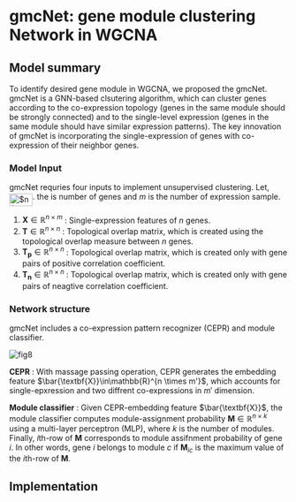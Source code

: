 # gmcNet: gene module clustering Network in WGCNA

## Model summary

To identify desired gene module in WGCNA, we proposed the gmcNet. gmcNet is a GNN-based clsutering algorithm, which can cluster genes according to the co-expression topology (genes in the same module should be strongly connected) and to the single-level expression (genes in the same module should have similar expression patterns). The key innovation of gmcNet is incorporating the single-expression of genes with co-expression of their neighbor genes.

### Model Input
gmcNet requries four inputs to implement unsupervised clustering. Let, <img alt="$n$" src="svgs/c068b57af6b6fa949824f73dcb828783.png?invert_in_darkmode" align=middle width="42.05817pt" height="22.407pt"/>. the is number of genes and $m$ is the number of expression sample.
1. $\textbf{X}\in\mathbb{R}^{n \times m}$ : Single-expression features of $n$ genes.
2. $\textbf{T}\in\mathbb{R}^{n \times n}$ : Topological overlap matrix, which is created using the topological overlap measure between $n$ genes.
3. $\textbf{T}_\textbf{p}\in\mathbb{R}^{n \times n}$ :  Topological overlap matrix, which is created only with gene pairs of positive correlation coefficient.
4. $\textbf{T}_\textbf{n}\in\mathbb{R}^{n \times n}$ :  Topological overlap matrix, which is created only with gene pairs of neagtive correlation coefficient.

### Network structure
gmcNet includes a co-expression pattern recognizer (CEPR) and module classifier. 

![fig8](https://user-images.githubusercontent.com/71325306/129822771-2f515fd4-00db-4de7-8b24-936298c1ca00.png)

**CEPR** : With massage passing operation, CEPR generates the embedding feature $\bar{\textbf{X}}\in\mathbb{R}^{n \times m'}$, which accounts for single-epxression and two diffrent co-expressions in $m'$ dimension. 

**Module classifier** : Given CEPR-embedding feature $\bar{\textbf{X}}$, the module classifier computes module-assignment probability  $\textbf{M}\in\mathbb{R}^{n \times k}$ using a multi-layer perceptron (MLP), where $k$ is the number of modules. Finally, $i$th-row of  $\textbf{M}$ corresponds to module assifnment probability of gene $i$. In other words, gene $i$ belongs to module $c$ if $\textbf{M}_{ic}$ is the maximum value of the $i$th-row of $\textbf{M}$.

## Implementation
